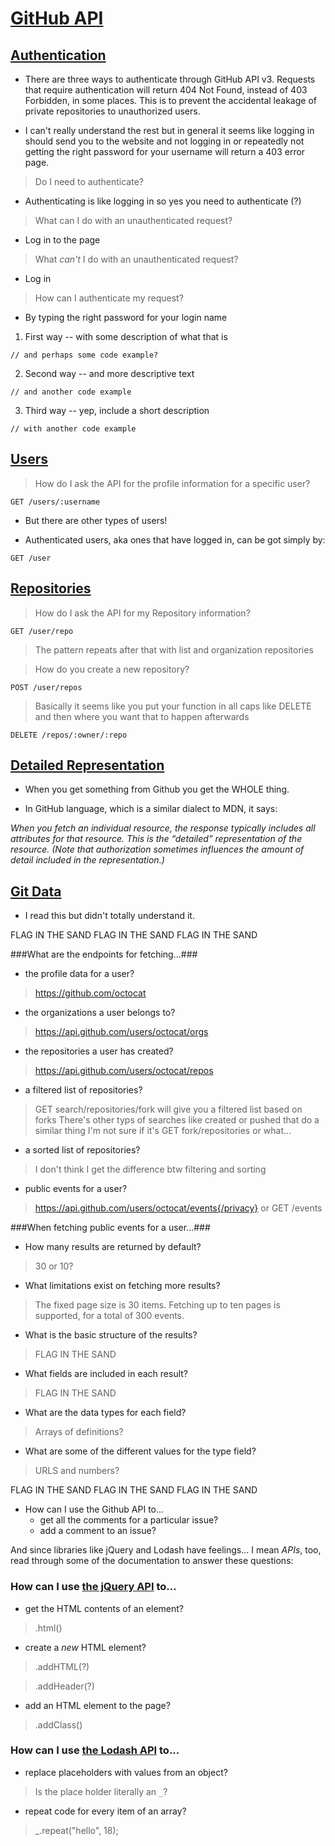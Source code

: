 # [GitHub API](https://developer.github.com/v3/)

## [Authentication](https://developer.github.com/v3/#authentication)

* There are three ways to authenticate through GitHub API v3. Requests that require authentication will return 404 Not Found, instead of 403 Forbidden, in some places. This is to prevent the accidental leakage of private repositories to unauthorized users.

* I can't really understand the rest but in general it seems like logging in should send you to the website and not logging in or repeatedly not getting the right password for your username will return a 403 error page.

> Do I need to authenticate?

* Authenticating is like logging in so yes you need to authenticate (?)

> What can I do with an unauthenticated request?

* Log in to the page

> What _can't_ I do with an unauthenticated request?

* Log in

> How can I authenticate my request?

* By typing the right password for your login name

1. First way -- with some description of what that is
```
// and perhaps some code example?
```
2. Second way -- and more descriptive text
```
// and another code example
```
3. Third way -- yep, include a short description
```
// with another code example
```

## [Users](https://developer.github.com/v3/users/)

> How do I ask the API for the profile information for a specific user?

`GET /users/:username`

* But there are other types of users!

* Authenticated users, aka ones that have logged in, can be got simply by:

`GET /user`

## [Repositories](https://developer.github.com/v3/repos/)

> How do I ask the API for my Repository information?

`GET /user/repo`

> The pattern repeats after that with list and organization repositories

> How do you create a new repository?

`POST /user/repos`

> Basically it seems like you put your function in all caps like DELETE and then where you want that to happen afterwards

`DELETE /repos/:owner/:repo`

## [Detailed Representation](https://developer.github.com/v3/#authentication)

* When you get something from Github you get the WHOLE thing.

* In GitHub language, which is a similar dialect to MDN, it says:

_When you fetch an individual resource, the response typically includes all attributes for that resource. This is the “detailed” representation of the resource. (Note that authorization sometimes influences the amount of detail included in the representation.)_

## [Git Data](https://developer.github.com/v3/git/)

* I read this but didn't totally understand it.


FLAG IN THE SAND
FLAG IN THE SAND
FLAG IN THE SAND


###What are the endpoints for fetching...###
* the profile data for a user?
> https://github.com/octocat

* the organizations a user belongs to?
> https://api.github.com/users/octocat/orgs

* the repositories a user has created?
> https://api.github.com/users/octocat/repos

* a filtered list of repositories?
> GET search/repositories/fork will give you a filtered list based on forks
> There's other typs of searches like created or pushed that do a similar thing
> I'm not sure if it's GET fork/repositories or what...

* a sorted list of repositories?
> I don't think I get the difference btw filtering and sorting

* public events for a user?
> https://api.github.com/users/octocat/events{/privacy} or GET /events

###When fetching public events for a user...###
* How many results are returned by default?
> 30 or 10?

* What limitations exist on fetching more results?
> The fixed page size is 30 items. Fetching up to ten pages is supported, for a total of 300 events.

* What is the basic structure of the results?
> FLAG IN THE SAND

* What fields are included in each result?
> FLAG IN THE SAND

* What are the data types for each field?
> Arrays of definitions?

* What are some of the different values for the type field?
> URLS and numbers?

FLAG IN THE SAND
FLAG IN THE SAND
FLAG IN THE SAND

* How can I use the Github API to...
  * get all the comments for a particular issue?
  * add a comment to an issue?

And since libraries like jQuery and Lodash have feelings... I mean _APIs_, too, read through some of the documentation to answer these questions:

### How can I use [the jQuery API](http://api.jquery.com) to...
  * get the HTML contents of an element?
  > .html()

  * create a _new_ HTML element?
  > .addHTML(?)

  > .addHeader(?)      

  * add an HTML element to the page?
  > .addClass()

### How can I use [the Lodash API](http://lodash.com/docs/) to...
  * replace placeholders with values from an object?
  > Is the place holder literally an `_`?

  * repeat code for every item of an array?
  > _.repeat("hello", 18);
